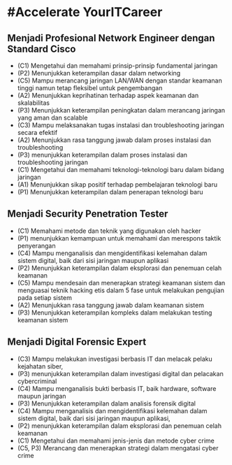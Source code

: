 # #Accelerate YourITCareer
## Menjadi Profesional Network Engineer dengan Standard Cisco
- (C1) Mengetahui dan memahami prinsip-prinsip fundamental jaringan
- (P2) Menunjukkan keterampilan dasar dalam networking
- (C5) Mampu merancang jaringan LAN/WAN dengan standar keamanan tinggi namun tetap fleksibel untuk pengembangan
- (A2) Menunjukkan keprihatinan terhadap aspek keamanan dan skalabilitas
- (P3) Menunjukkan keterampilan peningkatan dalam merancang jaringan yang aman dan scalable
- (C3) Mampu melaksanakan tugas instalasi dan troubleshooting jaringan secara efektif
- (A2) Menunjukkan rasa tanggung jawab dalam proses instalasi dan troubleshooting
- (P3) menunjukkan keterampilan dalam proses instalasi dan troubleshooting jaringan
- (C1) Mengetahui dan memahami teknologi-teknologi baru dalam bidang jaringan
- (A1) Menunjukkan sikap positif terhadap pembelajaran teknologi baru
- (P1) Menunjukkan keterampilan dalam penerapan teknologi baru
## Menjadi Security Penetration Tester
- (C1) Memahami metode dan teknik yang digunakan oleh hacker
- (P1) menunjukkan kemampuan untuk memahami dan merespons taktik penyerangan
- (C4) Mampu menganalisis dan mengidentifikasi kelemahan dalam sistem digital, baik dari sisi jaringan maupun aplikasi
- (P2) Menunjukkan keterampilan dalam eksplorasi dan penemuan celah keamanan
- (C5) Mampu mendesain dan menerapkan strategi keamanan sistem dan menguasai teknik hacking etis dalam 5 fase untuk melakukan pengujian pada setiap sistem
- (A2) Menunjukkan rasa tanggung jawab dalam keamanan sistem
- (P3) Menunjukkan keterampilan kompleks dalam melakukan testing keamanan sistem
## Menjadi Digital Forensic Expert
- (C3) Mampu melakukan investigasi berbasis IT dan melacak pelaku kejahatan siber,
- (P3) menunjukkan keterampilan dalam investigasi digital dan pelacakan cybercriminal
- (C4) Mampu menganalisis bukti berbasis IT, baik hardware, software maupun jaringan
- (P3) Menunjukkan keterampilan dalam analisis forensik digital
- (C4) Mampu menganalisis dan mengidentifikasi kelemahan dalam sistem digital, baik dari sisi jaringan maupun aplikasi,
- (P2) menunjukkan keterampilan dalam eksplorasi dan penemuan celah keamanan
- (C1) Mengetahui dan memahami jenis-jenis dan metode cyber crime
- (C5, P3) Merancang dan menerapkan strategi dalam mengatasi cyber crime
